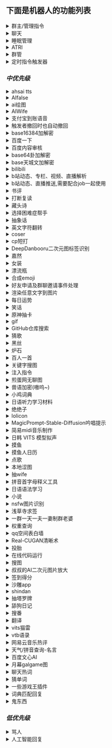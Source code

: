 ## 下面是机器人的功能列表

<details>
  <summary>群主/管理指令</summary>

  - [x] /启用 xxx (在发送的群启用xx功能)

  - [x] /禁用 xxx (在发送的群禁用xx功能)

  - [x] /服务列表
  
  - [x] /用法 xxx

  * 以上功能仅群主/管理可使用

</details>

<details>
  <summary>聊天</summary>

  - [x] [BOT名字]

  - [x] [戳一戳BOT]

  - [x] 空调开

  - [x] 空调关

  - [x] 群温度

  - [x] 设置温度[正整数]

</details>
<details>
  <summary>睡眠管理</summary>

  `import _ "github.com/FloatTech/ZeroBot-Plugin/plugin/sleep_manage"`

  - [x] 早安 | 晚安

</details>
<details>
  <summary>ATRI</summary>

  `import _ "github.com/FloatTech/ZeroBot-Plugin/plugin/atri"
  `
  - [x] 具体指令看 /用法 atri

  - 注：本插件基于 [ATRI](https://github.com/Kyomotoi/ATRI) ，为 Golang 移植版

</details>
<details>
  <summary>群管</summary>

  `import _ "github.com/FloatTech/ZeroBot-Plugin/plugin/manager"`

  - [x] 禁言[@xxx][分钟]

  - [x] 解除禁言[@xxx]

  - [x] 我要自闭 | 禅定 x [分钟 | 小时 | 天]

  - [x] 开启全员禁言

  - [x] 解除全员禁言

  - [x] 升为管理[@xxx]

  - [x] 取消管理[@xxx]

  - [x] 修改名片[@xxx][xxx]

  - [x] 修改头衔[@xxx][xxx]

  - [x] 申请头衔[xxx]

  - [x] 踢出群聊[@xxx]

  - [x] 退出群聊[群号]@Bot

  - [x] \*入群欢迎

  - [x] \*退群通知

  - [x] 设置欢迎语[欢迎~]  可选添加 [{at}] [{nickname}] [{avatar}] [{id}]

  - [x] 在[MM]月[dd]日的[hh]点[mm]分时(用[url])提醒大家[xxx]

  - [x] 在[MM]月[每周 | 周几]的[hh]点[mm]分时(用[url])提醒大家[xxx]

  - [x] 取消在[MM]月[dd]日的[hh]点[mm]分的提醒

  - [x] 取消在[MM]月[每周 | 周几]的[hh]点[mm]分的提醒

  - [x] 在"cron"时(用[url])提醒大家[xxx]

  - [x] 取消在"cron"的提醒

  - [x] 列出所有提醒

  - [x] 翻牌

  - [x] [开启 | 关闭]入群验证

  - [x] [开启 | 关闭]gist加群自动审批

  - [x] 对信息回复:[设置 | 取消]精华

  - [x] 取消精华 [信息ID]

  - [x] /精华列表

  - [ ] 同意好友请求

  - [x] 对信息回复: 撤回

  - [ ] 警告[@xxx]

  - 注：使用gist加群自动审批，请在群介绍添加以下说明，同时开启`需要回答问题并由管理员审核`：加群请在github新建一个gist，其文件名为本群群号的字符串的md5(小写)，内容为一行，是当前unix时间戳(10分钟内有效)。然后请将您的用户名和gist哈希(小写)按照username/gisthash的格式填写到回答即可。

  - 设置欢迎语可选添加参数说明：{at}可在发送时艾特被欢迎者 {nickname}是被欢迎者名字 {avatar}是被欢迎者头像 {uid}是被欢迎者QQ号 {gid}是当前群群号 {groupname} 是当前群群名

</details>
<details>
  <summary>定时指令触发器</summary>

  `import _ "github.com/FloatTech/zbputils/job"`

  - 注意：触发器具有限速，每 2s 仅允许最多一次触发

  - [x] 记录以"完全匹配关键词"触发的(代表我执行的)指令

  - [x] 取消以"完全匹配关键词"触发的(代表我执行的)指令

  - [x] 记录在"cron"触发的(别名xxx的)指令

  - [x] 取消在"cron"触发的指令

  - [x] 查看所有触发指令

  - [x] 查看在"cron"触发的指令

  - [x] 查看以"完全匹配关键词"触发的(代表我执行的)指令

  - [x] 注入指令结果：任意指令

  - [x] 执行指令：任意指令

  - 注：任意指令可以使用形如`?::参数1提示语::1!`,`?::参数2提示语::2!`,`?::?可选参数3提示语，不回答将填入空值::3!`,`!::从url获取的参数::4!`,`!::?可选的从url获取的参数，出错将填入空值::5!`的未定参数，在注入时一一匹配

  - 一些示例

> 每日9:30推送摸鱼人日历

```
记录在"30 9 * * *"触发的指令
run[CQ:image,file=https://api.vvhan.com/api/moyu]
```

> 每日12:00以1/2概率执行coser指令

```python
记录在"0 12 * * *"触发的指令
注入指令结果：>runcoderaw py
from random import random
if random() > 0.5: print('coser')
else: print('今天没有coser哦~')
```

> 每日15:00询问设置定时者否想看coser

```python
记录在"0 15 * * *"触发的指令
注入指令结果：>runcoderaw py
if '?::想看coser吗？::1!' == '想': print('coser')
else: print('好吧')
```

> 自行编写简易的选择困难症助手小插件

```python
记录以"简易的选择困难症助手"触发的指令
执行指令：>runcoderaw py
from random import random
if random() > 0.5: print('您最终会选?::请输入您的选择1::1!')
else: print('您最终会选?::请输入您的选择2::2!')
简易的选择困难症助手
```

> 自行编写随机b站404页趣图插件

```python
记录以"随机b站404页趣图"触发的代表我执行的指令
注入指令结果：>runcoderaw py
import json
j = json.loads(r'''!::https://api.iyk0.com/bili_chart::1!''')
print("run[CQ:image,file="+j["img"]+"]")
随机b站404页趣图
```

![随机b站404页趣图](https://user-images.githubusercontent.com/41315874/157371451-c09ad3bb-c61a-4a42-9c47-fab3305bc0f8.png)

  - [x] [我|大家|有人][说|问][正则表达式]你[答|说|做|执行][模版]

  - [x] [查看|看看][我|大家|有人][说|问][正则表达式]

  - [x] 删除[大家|有人|我][说|问|让你做|让你执行][正则表达式]

  - 注：模版是指含有`$1` `$2`这样的未定参数，会在正则匹配时按顺序填入子匹配对应值

</details>

### *中优先级*
<details>
  <summary>ahsai tts</summary>

  `import _ "github.com/FloatTech/ZeroBot-Plugin/plugin/ahsai"`

  - [x] 使[ 伊織弓鶴 | 紲星あかり | 結月ゆかり | 京町セイカ |東北きりたん | 東北イタコ | ついなちゃん標準語 | ついなちゃん関西弁 | 音街ウナ | 琴葉茜 | 吉田くん | 民安ともえ | 桜乃そら | 月読アイ | 琴葉葵 | 東北ずん子 | 月読ショウタ | 水奈瀬コウ ]说(日语)

</details>
<details>
  <summary>AIfalse</summary>

  `import _ "github.com/FloatTech/ZeroBot-Plugin/plugin/ai_false"`

  - [x] 查询计算机当前活跃度: [检查身体 | 自检 | 启动自检 | 系统状态]

  - [x] 设置默认限速为每 m [分钟 | 秒] n 次触发

</details>
<details>
  <summary>ai绘图</summary>

  `import _ "github.com/FloatTech/ZeroBot-Plugin/plugin/aipaint"`

  - [x] [ ai绘图 | 生成色图 | 生成涩图 | ai画图 ] xxx

  - [x] [ ai高级绘图 | 高级生成色图 | 高级生成涩图 | ai高级画图 ] xxx

  - [x] [ 以图绘图 | 以图生图 | 以图画图 ] xxx [图片]|@xxx|[qq号]
  
  - [x] 设置ai绘图配置 [server] [token]
  
  - [x] 设置ai绘图撤回时间90s
  
  - [x] 查看ai绘图配置
  
  例: 设置ai绘图配置 http://91.216.169.75:5010 abc

  参考服务器 http://91.217.139.190:5010, http://91.216.169.75:5010, http://185.80.202.180:5010

  通过 http://91.217.139.190:5010/token 获取token

</details>
<details>
  <summary>AIWife</summary>

  `import _ "github.com/FloatTech/ZeroBot-Plugin/plugin/aiwife"`

  - [x] waifu | 随机waifu(从[100000个AI生成的waifu](https://www.thiswaifudoesnotexist.net/)中随机一位)

</details>
<details>
  <summary>支付宝到账语音</summary>

  `import _ "github.com/FloatTech/ZeroBot-Plugin/plugin/alipayvoice"`

  - [x] 支付宝到账 1

</details>
<details>
  <summary>触发者撤回时也自动撤回</summary>

  `import _ "github.com/FloatTech/ZeroBot-Plugin/plugin/autowithdraw"`

  - [x] 撤回一条消息

</details>
<details>
  <summary>base16384加解密</summary>

  `import _ "github.com/FloatTech/ZeroBot-Plugin/plugin/b14"`

  - [x] 加密xxx

  - [x] 解密xxx

  - [x] 用yyy加密xxx

  - [x] 用yyy解密xxx

</details>
<details>
  <summary>百度一下</summary>

  `import _ "github.com/FloatTech/ZeroBot-Plugin/plugin/baidu"`

  - [x] 百度下[xxx]

</details>
<details>
  <summary>百度内容审核</summary>

  `import _ "github.com/FloatTech/ZeroBot-Plugin/plugin/baiduaudit"`

  - [x] 获取BDAkey

  - [x] 配置BDAKey [API Key] [Secret Key]

  - [x] 获取BDAkey

  - [x] [开启|关闭]内容审核

  - [x] [开启|关闭]撤回提示

  - [x] [开启|关闭]详细提示

  - [x] [开启|关闭]撤回禁言

  - [x] [开启|关闭]禁言累加

  - [x] [开启|关闭]文本检测

  - [x] [开启|关闭]图像检测

  - [x] 设置最大禁言时间[分钟，默认:60,最大43200]

  - [x] 设置每次累加时间[分钟，默认:1]

  - [x] 设置撤回禁言时间[分钟，默认:1]

  - [x] 查看检测类型

  - [x] 查看检测配置

  - [x] 测试文本检测[文本内容]

  - [x] 测试图像检测[图片]

  - [x] 设置检测类型[类型编号]

  - [x] 设置不检测类型[类型编号]

    检测类型编号列表:[1:违禁违规|2:文本色情|3:敏感信息|4:恶意推广|5:低俗辱骂|6:恶意推广-联系方式|7:恶意推广-软文推广]
</details>
<details>
  <summary>base64卦加解密</summary>

  `import _ "github.com/FloatTech/ZeroBot-Plugin/plugin/base64gua"`

  - [x] 六十四卦加密xxx

  - [x] 六十四卦解密xxx

  - [x] 六十四卦用yyy加密xxx

  - [x] 六十四卦用yyy解密xxx

</details>
<details>
  <summary>base天城文加解密</summary>

  `import _ "github.com/FloatTech/ZeroBot-Plugin/plugin/baseamasiro"`

  - [x] 天城文加密xxx

  - [x] 天城文解密xxx

  - [x] 天城文用yyy加密xxx

  - [x] 天城文用yyy解密xxx

</details>
<details>
  <summary>bilibili</summary>

  `import _ "github.com/FloatTech/ZeroBot-Plugin/plugin/bilibili"`

  - [x] >vup info [xxx]

  - [x] >user info [xxx]

  - [x] 查成分 [xxx]

  - [x] 查弹幕 [xxx] 2 (最后一个参数是页码)

  - [x] 设置b站cookie b_ut=7;buvid3=0;i-wanna-go-back=-1;innersign=0; (最好把cookie设全)

    获取Cookie可以使用[这个工具](https://github.com/XiaoMiku01/login_bili_go)
    
  - [x] 更新vup

</details>
<details>
  <summary>b站动态、专栏、视频、直播解析</summary>

  `import _ "github.com/FloatTech/ZeroBot-Plugin/plugin/bilibili"`

  - [x] t.bilibili.com/642277677329285174 | bilibili.com/read/cv17134450 | bilibili.com/video/BV13B4y1x7pS | live.bilibili.com/22603245

</details>
<details>
  <summary>b站动态、直播推送,需要配合job一起使用</summary>

  `import _ "github.com/FloatTech/ZeroBot-Plugin/plugin/bilibili"`

  - [x] 添加b站订阅[uid|name]

  - [x] 取消b站订阅[uid|name]
  
  - [x] 取消b站动态订阅[uid|name]
  
  - [x] 取消b站直播订阅[uid|name]
  
  - [x] b站推送列表
  
  - [x] 拉取b站推送 (使用job执行定时任务------记录在"@every 10s"触发的指令) 

</details>
<details>
  <summary>书评</summary>

  `import _ "github.com/FloatTech/ZeroBot-Plugin/plugin/book_review"`

  - [x] 书评[xxx]

  - [x] 随机书评

</details>
<details>
  <summary>打断复读</summary>

  `import _ "github.com/FloatTech/ZeroBot-Plugin/plugin/breakrepeat"`

  - [x] (打断三次以上的复读)

</details>
<details>
  <summary>藏头诗</summary>

  `import _ "github.com/FloatTech/ZeroBot-Plugin/plugin/cangtoushi"`

  - [x] 藏头诗[xxx]

  - [x] 藏尾诗[xxx]

</details>
<details>
  <summary>选择困难症帮手</summary>

  `import _ "github.com/FloatTech/ZeroBot-Plugin/plugin/choose"`

  - [x] 选择[选择项1]还是[选项2]还是[更多选项]

</details>
<details>
  <summary>抽象话</summary>

  `import _ "github.com/FloatTech/ZeroBot-Plugin/plugin/chouxianghua"`

  - [x] 抽象翻译[xxx]

</details>
<details>
  <summary>英文字符翻转</summary>

  `import _ "github.com/FloatTech/ZeroBot-Plugin/plugin/chrev"`

  - [x] 翻转 I love you

</details>
<details>
  <summary>coser</summary>

  `import _ "github.com/FloatTech/ZeroBot-Plugin/plugin/coser" `

  - [x] coser

</details>
<details>
  <summary>cp短打</summary>

  `import _ "github.com/FloatTech/ZeroBot-Plugin/plugin/cpstory"`

  - [x] 组cp[@xxx][@xxx]

  - [x] 磕cp大老师 雪乃

</details>
<details>
  <summary>DeepDanbooru二次元图标签识别</summary>

  `import _ "github.com/FloatTech/ZeroBot-Plugin/plugin/danbooru"`

  - [x] 鉴赏图片[图片]

</details>
<details>
  <summary>嘉然</summary>

  `import _ "github.com/FloatTech/ZeroBot-Plugin/plugin/diana"`

  - [x] 小作文

  - [x] 发大病

  - [x] 教你一篇小作文[作文]

</details>
<details>
  <summary>女装</summary>

  `import _ "github.com/FloatTech/ZeroBot-Plugin/plugin/dress"`

  - [x] 女装

  - [x] 男装
  
  - [x] 随机女装
  
  - [x] 随机男装

</details>
<details>
  <summary>漂流瓶</summary>

  `import _ "github.com/FloatTech/ZeroBot-Plugin/plugin/drift_bottle"`

  - [x] @Bot pick (随机捞一个漂流瓶)

  - [x] @Bot throw xxx (投递内容xxx,支持图片文字,投递内容需要大于10个字符或者带有图片)

</details>
<details>
  <summary>合成emoji</summary>

  `import _ "github.com/FloatTech/ZeroBot-Plugin/plugin/emojimix"`

  - [x] [emoji][emoji]

</details>
<details>
  <summary>好友申请及群聊邀请事件处理</summary>

  `import _ "github.com/FloatTech/ZeroBot-Plugin/plugin/event"`

  - [x] [开启|关闭]自动同意[申请|邀请|主人]

  - [x] [同意|拒绝][申请|邀请][flag]

  - flag跟随事件一起发送, 默认同意主人的事件

</details>
<details>
  <summary>渲染任意文字到图片</summary>

  `import _ "github.com/FloatTech/ZeroBot-Plugin/plugin/font"`

  - [x] (用[终末体|终末变体|紫罗兰体|樱酥体|Consolas体|苹方体])渲染文字xxx
</details>
<details>
  <summary>每日运势</summary>

  `import _ "github.com/FloatTech/ZeroBot-Plugin/plugin/fortune"`

  - [x] 运势 | 抽签

  - [x] 设置底图[车万 DC4 爱因斯坦 星空列车 樱云之恋 富婆妹 李清歌 公主连结 原神 明日方舟 碧蓝航线 碧蓝幻想 战双 阴阳师 赛马娘 东方归言录 奇异恩典 夏日口袋 ASoul Hololive]

</details>
<details>
  <summary>笑话</summary>

  `import _ "github.com/FloatTech/ZeroBot-Plugin/plugin/funny"`

  - [x] 讲个笑话[@xxx|qq号|人名] | 夸夸[@xxx|qq号|人名]

</details>
<details>
  <summary>原神抽卡</summary>

  `import _ "github.com/FloatTech/ZeroBot-Plugin/plugin/genshin"`

  - [x] 切换原神卡池

  - [x] 原神十连

</details>
<details>
  <summary>gif</summary>

  `import _ "github.com/FloatTech/ZeroBot-Plugin/plugin/gif"`

  - [x] 爬[@xxx]

  - [x] 摸[@xxx]

  - [x] 搓[@xxx]

  - 注：更多指令见项目 --> https://github.com/FloatTech/ZeroBot-Plugin-Gif

</details>
<details>
  <summary>GitHub仓库搜索</summary>

  `import _ "github.com/FloatTech/ZeroBot-Plugin/plugin/github"`

  - [x] >github [xxx]

  - [x] >github -p [xxx]

</details>
<details>
  <summary>猜歌</summary>

  `import _ "github.com/FloatTech/ZeroBot-Plugin/plugin/guessmusic"`

  猜歌插件（该插件依赖ffmpeg）
	
  ---------主 人 指 令---------
  - [x] 设置猜歌歌库路径 [绝对路径]
  - [x] [创建/删除]歌单 [歌单名称]
  - [x] 下载歌曲[歌曲名称/网易云歌曲ID]到[歌单名称]
	
  -------管 理 员 指 令--------
  - [x] 设置猜歌默认歌单 [歌单名称]
  - [x] 上传歌曲[群文件的音乐名]到[歌单名称]
	
  ------公 用 指 令------
  - [x] 歌单列表
  - [x] [个人/团队]猜歌
	
  ------插 件 扩 展------
	
  - 本插件内置了[NeteaseCloudMusicApi](https://binaryify.github.io/NeteaseCloudMusicApi/#/)框架的一些功能
  - [x] 设置猜歌API帮助
  - [x] 设置猜歌API [API首页网址]
  - [x] 猜歌[开启/关闭][歌单/歌词]自动下载
  - [ ] 登录网易云
  - [x] 歌单信息 [网易云歌单链接/ID]
  - [x] [歌单名称]绑定网易云[网易云歌单链接/ID]
  - [x] 下载歌单[网易云歌单链接/ID]到[歌单名称]
  - [x] 解除绑定 [歌单名称]

</details>
<details>
  <summary>黑丝</summary>

  `import _ "github.com/FloatTech/ZeroBot-Plugin/plugin/heisi"`

  - [x] 来点黑丝/白丝/jk/巨乳/足控/网红

</details>
<details>
  <summary>炉石</summary>

  `import _ "github.com/FloatTech/ZeroBot-Plugin/plugin/hs"`

  - [x] 搜卡[xxxx]

  - [x] [卡组代码xxx]

  - 注：更多搜卡指令参数：https://hs.fbigame.com/misc/searchhelp

</details>
<details>
  <summary>百人一首</summary>

  `import _ "github.com/FloatTech/ZeroBot-Plugin/plugin/hyaku"`

  - [x] 百人一首

  - [x] 百人一首之n

</details>
<details>
  <summary>关键字搜图</summary>

  `import _ "github.com/FloatTech/ZeroBot-Plugin/plugin/image_finder"`

  - [x] 来张 [xxx]

</details>
<details>
  <summary>注入指令</summary>

  `import _ "github.com/FloatTech/ZeroBot-Plugin/plugin/inject"`

  - [x] run[CQ码]

</details>
<details>
  <summary>煎蛋网无聊图</summary>

  `import _ "github.com/FloatTech/ZeroBot-Plugin/plugin/jandan"`

  - [x] 来份[屌|弔|吊]图

  - [x] 更新[屌|弔|吊]图

  </details>
<details>
  <summary>兽语加密(嗷呜~)</summary>

  `import _ "github.com/FloatTech/ZeroBot-Plugin/plugin/jiami"`

  - [x] 兽语加密xxx

  - [x] 兽语解密xxx

</details>
<details>
  <summary>小鸡词典</summary>

  `import _ "github.com/FloatTech/ZeroBot-Plugin/plugin/jikipedia"`

  - [x] [查梗|小鸡词典][梗]

</details>
<details>
  <summary>日语听力学习材料</summary>

  `import _ "github.com/FloatTech/ZeroBot-Plugin/plugin/jptingroom"`

  - [x] 随机日语听力
  
  - [x] 随机日语歌曲
  
  - [x] 日语听力 xxx
  
  - [x] 日语歌曲 xxx

</details>
<details>
  <summary>绝绝子</summary>

  `import _ "github.com/FloatTech/ZeroBot-Plugin/plugin/juejuezi"`

  - [x] 喝奶茶绝绝子 | 绝绝子吃饭

</details>
<details>
  <summary>lolicon</summary>

  `import _ "github.com/FloatTech/ZeroBot-Plugin/plugin/lolicon"`

  - [x] 随机图片

  - [x] 随机图片 萝莉|少女

  - [x] 设置随机图片地址[http...]

  - 每一小时发一张图
```
记录在"@every 1h"触发的指令
来份萝莉
```

</details>
<details>
  <summary>MagicPrompt-Stable-Diffusion吟唱提示</summary>

  `import _ "github.com/FloatTech/ZeroBot-Plugin/plugin/magicprompt"`

  - [x] 吟唱提示[xxxx]

</details>
<details>
  <summary>简易midi音乐制作</summary>

  `import _ "github.com/FloatTech/ZeroBot-Plugin/plugin/midicreate"`

  - [x] midi制作 CCGGAAGR FFEEDDCR GGFFEEDR GGFFEEDR CCGGAAGR FFEEDDCR

  - [x] 个人听音练习
  
  - [x] 团队听音练习
  
  - [x] *.mid (midi 转 txt)
  
  - [x] midi制作*.txt (txt 转 midi)
  
  - [x] 设置音色40 (0~127)

  - [x] 注: 该插件需要安装timidity, linux安装脚本可参考 https://gitcode.net/anto_july/midi/-/raw/master/timidity.sh, windows安装脚本可参考 https://gitcode.net/anto_july/midi/-/raw/master/timidity.bat?inline=false, windows需要管理员模式运行
  
  - [x] 符号说明: C5是中央C,后面不写数字,默认接5,Cb6<1,b代表降调,#代表升调,6比5高八度,<1代表音长×2,<3代表音长×8,<-1代表音长×0.5,<-3代表音长×0.125,R是休止符

</details>
<details>
  <summary>日韩 VITS 模型拟声</summary>

  `import _ "github.com/FloatTech/ZeroBot-Plugin/plugin/moegoe"`

  - [x] 让[宁宁|爱瑠|芳乃|茉子|丛雨|小春|七海]说(日语)

  - [x] 让[수아|미미르|아린|연화|유화|선배]说(韩语)

  - [x] 让[派蒙|空|荧|阿贝多|枫原万叶|温迪|八重神子|纳西妲|钟离|诺艾尔|凝光|托马|北斗|莫娜|荒泷一斗|提纳里|芭芭拉|艾尔海森|雷电将军|赛诺|琴|班尼特|五郎|神里绫华|迪希雅|夜兰|辛焱|安柏|宵宫|云堇|妮露|烟绯|鹿野院平藏|凯亚|达达利亚|迪卢克|可莉|早柚|香菱|重云|刻晴|久岐忍|珊瑚宫心海|迪奥娜|戴因斯雷布|魈|神里绫人|丽莎|优菈|凯瑟琳|雷泽|菲谢尔|九条裟罗|甘雨|行秋|胡桃|迪娜泽黛|柯莱|申鹤|砂糖|萍姥姥|奥兹|罗莎莉亚|式大将|哲平|坎蒂丝|托克|留云借风真君|昆钧|塞琉斯|多莉|大肉丸|莱依拉|散兵|拉赫曼|杜拉夫|阿守|玛乔丽|纳比尔|海芭夏|九条镰治|阿娜耶|阿晃|阿扎尔|七七|博士|白术|埃洛伊|大慈树王|女士|丽塔|失落迷迭|缭乱星棘|伊甸|伏特加女孩|狂热蓝调|莉莉娅|萝莎莉娅|八重樱|八重霞|卡莲|第六夜想曲|卡萝尔|姬子|极地战刃|布洛妮娅|次生银翼|理之律者|迷城骇兔|希儿|魇夜星渊|黑希儿|帕朵菲莉丝|天元骑英|幽兰黛尔|德丽莎|月下初拥|朔夜观星|暮光骑士|明日香|李素裳|格蕾修|梅比乌斯|渡鸦|人之律者|爱莉希雅|爱衣|天穹游侠|琪亚娜|空之律者|薪炎之律者|云墨丹心|符华|识之律者|维尔薇|芽衣|雷之律者|阿波尼亚]说(中文)

</details>
<details>
  <summary>摸鱼</summary>

  `import _ "github.com/FloatTech/ZeroBot-Plugin/plugin/moyu"`

  - [x] /启用 moyu

  - [x] /禁用 moyu

```
记录在"0 10 * * *"触发的指令
摸鱼提醒
```

</details>
<details>
  <summary>摸鱼人日历</summary>

  `import _ "github.com/FloatTech/ZeroBot-Plugin/plugin/moyu_calendar"`

  - [x] /启用 moyucalendar

  - [x] /禁用 moyucalendar

```
记录在"30 8 * * *"触发的指令
摸鱼人日历
```

</details>
<details>
  <summary>点歌</summary>

  `import _ "github.com/FloatTech/ZeroBot-Plugin/plugin/music"`

  - [x] 点歌[xxx]

  - [x] 网易点歌[xxx]

  - [x] 酷我点歌[xxx]

  - [x] 酷狗点歌[xxx]

</details>
<details>
  <summary>本地涩图</summary>

  `import _ "github.com/FloatTech/ZeroBot-Plugin/plugin/nativesetu"`

  - [x] 本地[xxx]

  - [x] 刷新本地[xxx]

  - [x] 设置本地setu绝对路径[xxx]

  - [x] 刷新所有本地setu

  - [x] 所有本地setu分类

  - 注：刷新文件夹较慢，请耐心等待刷新完成，会提示“成功”。

</details>
<details>
  <summary>抽wife</summary>

  `import _ "github.com/FloatTech/ZeroBot-Plugin/plugin/nativewife"`

  - [x] 抽wife[@xxx]

  - [x] 添加wife[名字][图片]

  - [x] 删除wife[名字]

  - [x] [让 | 不让]所有人均可添加wife

  - 注：不同群添加后不会重叠

</details>
<details>
  <summary>拼音首字母释义工具</summary>

  `import _ "github.com/FloatTech/ZeroBot-Plugin/plugin/nbnhhsh"`

  - [x] ?? [缩写]

</details>
<details>
  <summary>日语语法学习</summary>

  `import _ "github.com/FloatTech/ZeroBot-Plugin/plugin/nihongo"`

  - [x] 日语语法 [xxx] (使用tag随机)
  
  - [x] 搜索日语语法 [xxx]

</details>
<details>
  <summary>小说</summary>

  `import _ "github.com/FloatTech/ZeroBot-Plugin/plugin/novel" `

  - [x] 小说[xxx]

</details>
<details>
  <summary>nsfw图片识别</summary>

  `import _ "github.com/FloatTech/ZeroBot-Plugin/plugin/nsfw"`

  - [x] nsfw打分[图片]

  - [x] 当图片属于非 neutral 类别时自动发送评价(默认禁用，启用输入 /启用 nsfwauto)

</details>
<details>
  <summary>浅草寺求签</summary>

  `import _ "github.com/FloatTech/ZeroBot-Plugin/plugin/omikuji"`

  - [x] 求签 | 占卜

  - [x] 解签

</details>
<details>
  <summary>一群一天一夫一妻制群老婆</summary>

  `import _ "github.com/FloatTech/ZeroBot-Plugin/plugin/qqwife"`

  - 引入好感度系统，好感度越高，自由恋爱成功率越高
  
  - [x] 设置CD为xx小时

  - [x] [允许|禁止]自由恋爱

  - [x] [允许|禁止]牛头人

  - [x] 娶群友

  - [x] [娶|嫁][@对方QQ]
  
  - [x] 当[对方Q号|@对方QQ]的小三

  - [x] 做媒 @攻方QQ @受方QQ
  
  - [x] 买礼物给[对方Q号|@对方QQ]

  - [x] 群老婆列表

  - [x] 查好感度[对方Q号|@对方QQ]

  - [x] 好感度列表

  - [x] 重置花名册

</details>
<details>
  <summary>权重查询</summary>

  `import _ "github.com/FloatTech/ZeroBot-Plugin/plugin/quan"`

  - 来看看大家的账号分吧~据说越高越不容易封号哦

  - [x] 权重查询+@xxx

  - [x] 权重查询+QQ号(为空时匹配触发者QQ)

</details>
<details>
  <summary>qq空间表白墙</summary>

  `import _ "github.com/FloatTech/ZeroBot-Plugin/plugin/qzone"`

  - [x] 登录QQ空间 (Cookie过期很快, 要经常登录)
  
  - [x] 发说说[xxx]
  
  - [x] (匿名)发表白墙[xxx]
  
  - [x] [ 同意 | 拒绝 ]表白墙 1,2,3 (最后一个参数是表白墙的序号数组, 用英文逗号连接)
  
  - [x] 查看[ 等待 | 同意 | 拒绝 | 所有 ]表白墙 0 (最后一个参数是页码, 建议私聊审稿)

</details>
<details>
  <summary>Real-CUGAN清晰术</summary>

  `import _ "github.com/FloatTech/ZeroBot-Plugin/plugin/realcugan"`

  - [x] 清晰术(双重吟唱|三重吟唱|四重吟唱)(强力术式|中等术式|弱术式|不变式|原式)[图片]

</details>
<details>
  <summary>投胎</summary>

  `import _ "github.com/FloatTech/ZeroBot-Plugin/plugin/reborn"`

  - [x] reborn

  - 注：本插件来源于[tgbot](https://github.com/YukariChiba/tgbot/blob/main/modules/Reborn.py)

</details>
<details>
  <summary>在线代码运行</summary>

  `import _ "github.com/FloatTech/ZeroBot-Plugin/plugin/runcode"`

  - [x] >runcode [language] help

  - [x] >runcode [language] [code block]

  - [x] >runcoderaw [language] [code block]

</details>
<details>
  <summary>搜图</summary>

  `import _ "github.com/FloatTech/ZeroBot-Plugin/plugin/saucenao"`

  - [x] 以图搜图 | 搜索图片 | 以图识图[图片]

  - [x] 搜图[P站图片ID]

  - [x] 设置 saucenao api key [apikey]

</details>
<details>
  <summary>叔叔的AI二次元图片放大</summary>

  `import _ "github.com/FloatTech/ZeroBot-Plugin/plugin/scale"`

  - [x] 放大图片[图片]

</details>
<details>
  <summary>签到得分</summary>

`import _ "github.com/FloatTech/ZeroBot-Plugin/plugin/score"` 

  - [x] 签到
  - [x] 获得签到背景[@xxx] | 获得签到背景
  - [x] 查看等级排名
  - 注:跨群排行
  - [x] 查看我的钱包
  - [x] 查看钱包排名
  - 注:本群排行，若群人数太多不建议使用该功能!!!

</details>
<details>
  <summary>沙雕app</summary>

`import _ "github.com/FloatTech/ZeroBot-Plugin/plugin/shadiao"`

- [x] 哄我
- [x] 渣我
- [x] 来碗绿茶
- [x] 发个朋友圈
- [x] 来碗毒鸡汤
- [x] 讲个段子
- [x] 马丁路德骂我

</details>
<details>
  <summary>shindan</summary>

  `import _ "github.com/FloatTech/ZeroBot-Plugin/plugin/shindan"`

  - [x] 今天是什么少女[@xxx]

  - [x] 异世界转生[@xxx]

  - [x] 卖萌[@xxx]

  - [x] 抽老婆[@xxx]

  - [x] 黄油角色[@xxx]

</details>
<details>
  <summary>抽塔罗牌</summary>

  `import _ "github.com/FloatTech/ZeroBot-Plugin/plugin/tarot"`

  - [x] 抽[塔罗牌|大阿卡纳|小阿卡纳]
  - [x] 抽n张[塔罗牌|大阿卡纳|小阿卡纳]
  - [x] 解塔罗牌[牌名]
  - [x] [塔罗|大阿卡纳|小阿卡纳|混合]牌阵[圣三角|时间之流|四要素|五牌阵|吉普赛十字|马蹄|六芒星]

</details>
<details>
  <summary>舔狗日记</summary>

  `import _ "github.com/FloatTech/ZeroBot-Plugin/plugin/tiangou"`

  - [x] 舔狗日记

</details>
<details>
  <summary>搜番</summary>

  `import _ "github.com/FloatTech/ZeroBot-Plugin/plugin/tracemoe"`

  - [x] 搜番 | 搜索番剧[图片]

</details>
<details>
  <summary>翻译</summary>

  `import _ "github.com/FloatTech/ZeroBot-Plugin/plugin/translation"`

  - [x] >TL 你好

</details>
<details>
  <summary>vits猫雷</summary>

  `import _ "github.com/FloatTech/ZeroBot-Plugin/plugin/vitsnyaru"`

  - [x] 让猫雷说[xxxx]

</details>
<details>
  <summary>vtb语录</summary>

  `import _ "github.com/FloatTech/ZeroBot-Plugin/plugin/vtb_quotation"`

  - [x] vtb语录

  - [x] 随机vtb

  - [x] 更新vtb

</details>
<details>
  <summary>网易云音乐热评</summary>

  `import _ "github.com/FloatTech/ZeroBot-Plugin/plugin/wangyiyun"`

  - [x] 来份网易云热评

  </details>
<details>
  <summary>天气/拼音查询-名言</summary>

  `import _ "github.com/FloatTech/ZeroBot-Plugin/plugin/wenben"`

  - [x] xx天气

  - [x] xx拼音

  - [x] 每日情话/一言/鸡汤

  - [x] 绕口令

</details>
<details>
  <summary>百度文心AI</summary>

  `import _ "github.com/FloatTech/ZeroBot-Plugin/plugin/wenxinAI"`

  基于百度文心API的一些功能

  key申请链接：https://wenxin.baidu.com/moduleApi/key
  
  - [x] 为[自己/本群/QQ号/群+群号]设置文心key [API Key] [Secret Key]
  
  - [x] 为[自己/本群/QQ号/群+群号]设置画图key [API Key] [Secret Key]
  
  例：“为10086设置画图key 123 456”；“为群10010设置画图key 789 101”
  
  文心key和画图key的API key 可以是相同的，只是文心key日限为200，画图日限为50，以此作区别。
  
  - [x] 文心作文 (x字的)[作文题目]
  
  - [x] 文心提案 (x字的)[文案标题]
  
  - [x] 文心摘要 (x字的)[文章内容]
  
  - [x] 文心小说 (x字的)[小说上文]
  
  - [x] 文心对联 [上联]
  
  - [x] 文心问答 [问题]
	
  - [x] 文心补全 [带“_”的填空题]
  
  - [x] 文心自定义 [prompt]

  - [x] [bot名称]画几张[图片描述]的[图片类型][图片尺寸]

  指令示例：

  - 文心作文 我的椛椛机器人

  - 文心作文 300字的我的椛椛机器人

  - 椛椛帮我画几张金凤凰，背景绚烂，高饱和，古风，仙境，高清，4K，古风的油画方图

</details>
<details>
  <summary>月幕galgame图</summary>

  `import _ "github.com/FloatTech/ZeroBot-Plugin/plugin/ymgal"`

  - [x] 随机galCG

  - [x] 随机gal表情包

  - [x] galCG[xxx]

  - [x] gal表情包[xxx]

  - [x] 更新gal

</details>
<details>
  <summary>聊天热词</summary>

  `import _ "github.com/FloatTech/ZeroBot-Plugin/plugin/word_count"`

  - [x] 热词 [群号] [消息数目]|热词 123456 1000

</details>
<details>
  <summary>猜单词</summary>

  `import _ "github.com/FloatTech/ZeroBot-Plugin/plugin/wordle"`

  - [x] 个人猜单词

  - [x] 团队猜单词

  - [x] 团队六阶猜单词

  - [x] 团队七阶猜单词

</details>
<details>
  <summary>一些游戏王插件</summary>

  `import _ "github.com/FloatTech/ZeroBot-Plugin/plugin/ygo"`
  
  ##### 白鸽API卡查
	    
  ###### `"github.com/FloatTech/ZeroBot-Plugin/plugin/ygo/ygocdb.go"`
  - [x] /ydp [xxx]
  - [x] /yds [xxx]
  - [x] /ydb [xxx]
  - 注：[xxx]为搜索内容;p:返回一张图片;s:返回一张效果描述;b:高级搜索
	
  ##### 集换社卡价查询

  ###### `"github.com/FloatTech/ZeroBot-Plugin/plugin/ygo/ygotrade.go"`
  - [x] 查卡价 [卡名]
  - [x] 查卡价 [卡名] -r [稀有度 稀有度 ...]
  - [x] 查卡店  [卡名]
  - [x] 查卡店  [卡名] -r [稀有度]
  - 注：卡店只支持单个稀有度查询
	
</details>
<details>
  <summary>词典匹配回复</summary>

  `import _ "github.com/FloatTech/ZeroBot-Plugin/plugin/thesaurus"`

  - [x] 切换[kimo|傲娇|可爱]词库
  - [x] 设置词库触发概率0.x (0<x<9)

  - 注：由于占用资源较大，默认注释。

</details>
<details>
  <summary>鬼东西</summary>

  `import _ "github.com/FloatTech/ZeroBot-Plugin/plugin/wtf"`

  - [x] 鬼东西列表

  - [x] 查询鬼东西[序号][@xxx]

  - 注：由于需要科学，默认注释。

</details>

### *低优先级*

<details>
  <summary>骂人</summary>

  `import _ "github.com/FloatTech/ZeroBot-Plugin/plugin/curse"`

  - [x] 骂我

  - [x] 大力骂我

</details>
<details>
  <summary>人工智能回复</summary>

  `import _ "github.com/FloatTech/ZeroBot-Plugin/plugin/ai_reply"`

  - [x] @Bot 任意文本(任意一句话回复)

  - [x] 设置回复模式[青云客 | 小爱]

</details>
